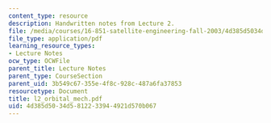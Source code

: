 ```yaml
---
content_type: resource
description: Handwritten notes from Lecture 2.
file: /media/courses/16-851-satellite-engineering-fall-2003/4d385d5034d5812233944921d570b067_l2_orbital_mech.pdf
file_type: application/pdf
learning_resource_types:
- Lecture Notes
ocw_type: OCWFile
parent_title: Lecture Notes
parent_type: CourseSection
parent_uid: 3b549c67-355e-4f8c-928c-487a6fa37853
resourcetype: Document
title: l2_orbital_mech.pdf
uid: 4d385d50-34d5-8122-3394-4921d570b067
---
```

